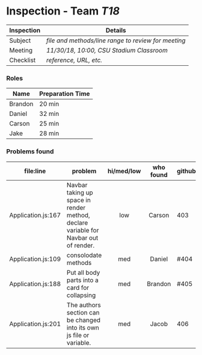 # Inspection - Team *T18* 
 
| Inspection | Details |
| ----- | ----- |
| Subject | *file and methods/line range to review for meeting* |
| Meeting | *11/30/18, 10:00, CSU Stadium Classroom* |
| Checklist | *reference, URL, etc.* |

### Roles

| Name | Preparation Time |
| ---- | ---- |
| Brandon | 20 min |
| Daniel | 32 min |
| Carson | 25 min |
| Jake | 28 min |

### Problems found

| file:line | problem | hi/med/low | who found | github#  |
| --- | --- | :---: | :---: | --- |
|Application.js:167|Navbar taking up space in render method, declare variable for Navbar out of render.|low|Carson|403|
| Application.js:109 | consolodate methods | med | Daniel | #404 |
| Application.js:188 | Put all body parts into a card for collapsing| med | Brandon | #405 |
|Application.js:201|The authors section can be changed into its own js file or variable.|med|Jacob|406|
